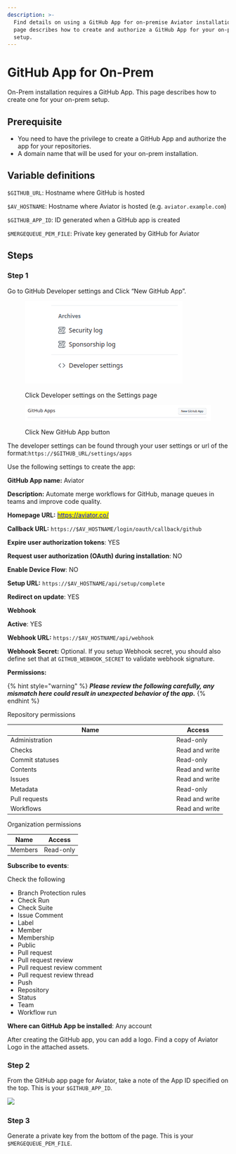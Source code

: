 ```yaml
---
description: >-
  Find details on using a GitHub App for on-premise Aviator installation. This
  page describes how to create and authorize a GitHub App for your on-prem
  setup.
---
```


# GitHub App for On-Prem

On-Prem installation requires a GitHub App. This page describes how to create one for your on-prem setup.

## Prerequisite

* You need to have the privilege to create a GitHub App and authorize the app for your repositories.
* A domain name that will be used for your on-prem installation.

## Variable definitions

`$GITHUB_URL`: Hostname where GitHub is hosted

`$AV_HOSTNAME`: Hostname where Aviator is hosted (e.g. `aviator.example.com`)

`$GITHUB_APP_ID`: ID generated when a GitHub app is created

`$MERGEQUEUE_PEM_FILE`: Private key generated by GitHub for Aviator

## Steps

### Step 1

Go to GitHub Developer settings and Click “New GitHub App”.

<figure><img src="../../.gitbook/assets/image (1) (1) (1) (1) (1) (1).png" alt=""><figcaption><p>Click Developer settings on the Settings page</p></figcaption></figure>

<figure><img src="../../.gitbook/assets/image (1) (1) (1) (1) (1) (1) (1).png" alt=""><figcaption><p>Click New GitHub App button</p></figcaption></figure>

The developer settings can be found through your user settings or url of the format:`https://$GITHUB_URL/settings/apps`

Use the following settings to create the app:

**GitHub App name:** Aviator

**Description:** Automate merge workflows for GitHub, manage queues in teams and improve code quality.

**Homepage URL:** [<mark style="color:blue;">https://aviator.co/</mark>](https://aviator.co/)

**Callback URL:** `https://$AV_HOSTNAME/login/oauth/callback/github`

**Expire user authorization tokens**: YES

**Request user authorization (OAuth) during installation**: NO

**Enable Device Flow**: NO

**Setup URL:** `https://$AV_HOSTNAME/api/setup/complete`

**Redirect on update**: YES

**Webhook**

**Active**: YES

**Webhook URL:** `https://$AV_HOSTNAME/api/webhook`

**Webhook Secret:** Optional. If you setup Webhook secret, you should also define set that at `GITHUB_WEBHOOK_SECRET` to validate webhook signature.

**Permissions:**

{% hint style="warning" %}
_**Please review the following carefully, any mismatch here could result in unexpected behavior of the app.**_
{% endhint %}

Repository permissions

<table><thead><tr><th width="364">Name</th><th>Access</th></tr></thead><tbody><tr><td>Administration</td><td>Read-only</td></tr><tr><td>Checks</td><td>Read and write</td></tr><tr><td>Commit statuses</td><td>Read-only</td></tr><tr><td>Contents</td><td>Read and write</td></tr><tr><td>Issues</td><td>Read and write</td></tr><tr><td>Metadata</td><td>Read-only</td></tr><tr><td>Pull requests</td><td>Read and write</td></tr><tr><td>Workflows</td><td>Read and write</td></tr></tbody></table>

Organization permissions

| Name    | Access    |
| ------- | --------- |
| Members | Read-only |

**Subscribe to events**:

Check the following

* Branch Protection rules
* Check Run
* Check Suite
* Issue Comment
* Label
* Member
* Membership
* Public
* Pull request
* Pull request review
* Pull request review comment
* Pull request review thread
* Push
* Repository
* Status
* Team
* Workflow run

**Where can GitHub App be installed**: Any account

After creating the GitHub app, you can add a logo. Find a copy of Aviator Logo in the attached assets.

### Step 2

From the GitHub app page for Aviator, take a note of the App ID specified on the top. This is your `$GITHUB_APP_ID`.

![](../../.gitbook/assets/screenshot.png)

### Step 3

Generate a private key from the bottom of the page. This is your `$MERGEQUEUE_PEM_FILE`.

